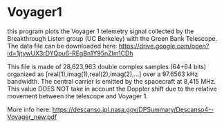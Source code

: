 # Voyager1

this program plots the Voyager 1 telemetry signal collected by the Breakthrough Listen group (UC Berkeley) with the Green Bank Telescope.
The data file can be downloaded here:
https://drive.google.com/open?id=1jtywUX3rDYQpu6-REgBn1Y95nZlm1CDh

This file is made of 28,623,963 double complex samples (64+64 bits) organized as [real(1),imag(1),real(2),imag(2),...] over a 97.6563 kHz bandwidth. The central carrier is emitted by the spacecraft at 8,415 MHz. This value DOES NOT take in account the Doppler shift due to the relative movement between the telescope and Voyager 1.

More info here:
https://descanso.jpl.nasa.gov/DPSummary/Descanso4--Voyager_new.pdf
